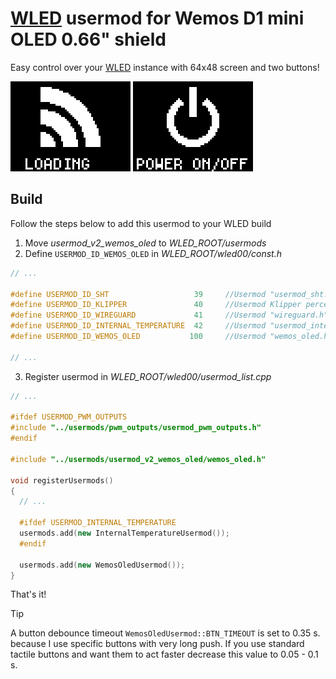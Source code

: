 # [WLED](https://github.com/Aircoookie/WLED) usermod for Wemos D1 mini OLED 0.66" shield
Easy control over your [WLED](https://github.com/Aircoookie/WLED) instance with 64x48 screen and two buttons! 

![info-screens](/img/info.gif "Info screens") ![menu](/img/menu.gif "Menu")

## Build
Follow the steps below to add this usermod to your WLED build
  1. Move *usermod_v2_wemos_oled* to _WLED_ROOT/usermods_
  2. Define `USERMOD_ID_WEMOS_OLED` in _WLED_ROOT/wled00/const.h_
  ```c++
// ...

#define USERMOD_ID_SHT                   39     //Usermod "usermod_sht.h
#define USERMOD_ID_KLIPPER               40     //Usermod Klipper percentage
#define USERMOD_ID_WIREGUARD             41     //Usermod "wireguard.h"
#define USERMOD_ID_INTERNAL_TEMPERATURE  42     //Usermod "usermod_internal_temperature.h"
#define USERMOD_ID_WEMOS_OLED           100     //Usermod "wemos_oled.h"
  
// ...
  ```
  3. Register usermod in _WLED_ROOT/wled00/usermod_list.cpp_
  ```c++
// ...

#ifdef USERMOD_PWM_OUTPUTS
#include "../usermods/pwm_outputs/usermod_pwm_outputs.h"
#endif

#include "../usermods/usermod_v2_wemos_oled/wemos_oled.h"

void registerUsermods()
{
    // ...

    #ifdef USERMOD_INTERNAL_TEMPERATURE
    usermods.add(new InternalTemperatureUsermod());
    #endif

    usermods.add(new WemosOledUsermod());
}
```
That's it!

> [!TIP]
> A button debounce timeout `WemosOledUsermod::BTN_TIMEOUT` is set to 0.35 s. because I use specific buttons with very long push. If you use standard tactile buttons and want them to act faster decrease this value to 0.05 - 0.1 s.


